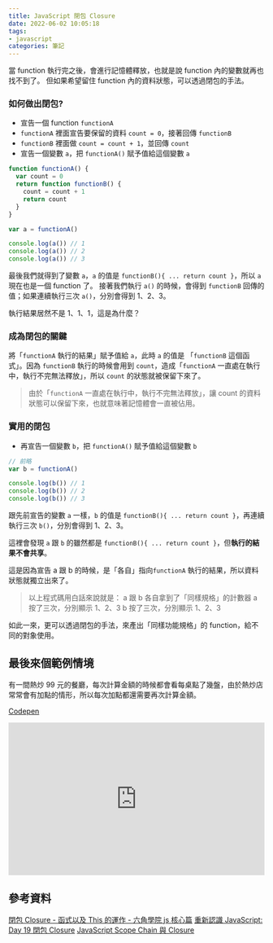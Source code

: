 ```yaml
---
title: JavaScript 閉包 Closure
date: 2022-06-02 10:05:18
tags:
- javascript
categories: 筆記
---
```


當 function 執行完之後，會進行記憶體釋放，也就是說 function 內的變數就再也找不到了。
但如果希望留住 function 內的資料狀態，可以透過閉包的手法。

<!-- more -->

### 如何做出閉包?

- 宣告一個 function `functionA`
- `functionA` 裡面宣告要保留的資料 `count = 0`，接著回傳 `functionB`
- `functionB` 裡面做 `count = count + 1`，並回傳 `count`
- 宣告一個變數 `a`，把 `functionA()` 賦予值給這個變數 `a`

```javascript
function functionA() {
  var count = 0
  return function functionB() {
    count = count + 1
    return count
  }
}

var a = functionA()

console.log(a()) // 1
console.log(a()) // 2
console.log(a()) // 3
```

最後我們就得到了變數 `a`，`a` 的值是 `functionB(){ ... return count }`，所以 `a` 現在也是一個 function 了。
接著我們執行 `a()` 的時候，會得到 `functionB` 回傳的值；如果連續執行三次 `a()`，分別會得到 1、2、3。

執行結果居然不是 1、1、1，這是為什麼？

### 成為閉包的關鍵

將「`functionA` 執行的結果」賦予值給 `a`，此時 `a` 的值是 「`functionB` 這個函式」。因為 `functionB` 執行的時候會用到 `count`，造成「`functionA` 一直處在執行中，執行不完無法釋放」，所以 `count` 的狀態就被保留下來了。

> 由於「`functionA` 一直處在執行中，執行不完無法釋放」，讓 count 的資料狀態可以保留下來，也就意味著記憶體會一直被佔用。

### 實用的閉包

- 再宣告一個變數 `b`，把 `functionA()` 賦予值給這個變數 `b`

```javascript
// 前略
var b = functionA()

console.log(b()) // 1
console.log(b()) // 2
console.log(b()) // 3
```

跟先前宣告的變數 `a` 一樣，`b` 的值是 `functionB(){ ... return count }`，再連續執行三次 `b()`，分別會得到 1、2、3。

這裡會發現 `a` 跟 `b` 的雖然都是 `functionB(){ ... return count }`，但**執行的結果不會共享**。

這是因為宣告 a 跟 b 的時候，是「各自」指向`functionA` 執行的結果，所以資料狀態就獨立出來了。

> 以上程式碼用白話來說就是：
> a 跟 b 各自拿到了「同樣規格」的計數器
> a 按了三次，分別顯示 1、2、3
> b 按了三次，分別顯示 1、2、3

如此一來，更可以透過閉包的手法，來產出「同樣功能規格」的 function，給不同的對象使用。

## 最後來個範例情境

有一間熱炒 99 元的餐廳，每次計算金額的時候都會看每桌點了幾盤，由於熱炒店常常會有加點的情形，所以每次加點都還需要再次計算金額。

[Codepen](https://codepen.io/bolaslien/pen/qBxYVyP?editors=0012)

<iframe height="300" style="width: 100%;" scrolling="no" title="Closure" src="https://codepen.io/bolaslien/embed/qBxYVyP?default-tab=js%2Cresult" frameborder="no" loading="lazy" allowtransparency="true" allowfullscreen="true">
  See the Pen <a href="https://codepen.io/bolaslien/pen/qBxYVyP">
  Closure</a> by BolasLien (<a href="https://codepen.io/bolaslien">@bolaslien</a>)
  on <a href="https://codepen.io">CodePen</a>.
</iframe>

## 參考資料

[閉包 Closure - 函式以及 This 的運作 - 六角學院 js 核心篇](https://www.hexschool.com/courses/js-core.html)
[重新認識 JavaScript: Day 19 閉包 Closure](https://ithelp.ithome.com.tw/articles/10193009)
[JavaScript Scope Chain 與 Closure](https://bolaslien.github.io/blog/2021/08/26/js-scope-chain-and-closure/)
